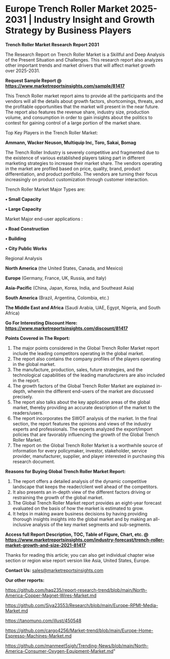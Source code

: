 # Europe Trench Roller Market 2025-2031 | Industry Insight and Growth Strategy by Business Players

<strong>Trench Roller Market Research Report 2031</strong>

The Research Report on Trench Roller Market is a Skillful and Deep Analysis of the Present Situation and Challenges. This research report also analyzes other important trends and market drivers that will affect market growth over 2025-2031.

<strong>Request Sample Report @ <a href=https://www.marketreportsinsights.com/sample/81417>https://www.marketreportsinsights.com/sample/81417</a></strong>

This Trench Roller market report aims to provide all the participants and the vendors will all the details about growth factors, shortcomings, threats, and the profitable opportunities that the market will present in the near future. The report also features the revenue share, industry size, production volume, and consumption in order to gain insights about the politics to contest for gaining control of a large portion of the market share.

Top Key Players in the Trench Roller Market:

<strong>Ammann, Wacker Neuson, Multiquip Inc, Toro, Sakai, Bomag</strong>

The Trench Roller Industry is severely competitive and fragmented due to the existence of various established players taking part in different marketing strategies to increase their market share. The vendors operating in the market are profiled based on price, quality, brand, product differentiation, and product portfolio. The vendors are turning their focus increasingly on product customization through customer interaction.

Trench Roller Market Major Types are:

<strong>• Small Capacity

• Large Capacity</strong>

Market Major end-user applications :

<strong>• Road Construction

• Building

• City Public Works</strong>

Regional Analysis

</u><strong><b>North America</b></strong> (the United States, Canada, and Mexico)

<strong><b>Europe </b></strong>(Germany, France, UK, Russia, and Italy)

<strong><b>Asia-Pacific</b></strong> (China, Japan, Korea, India, and Southeast Asia)

<strong><b>South America</b></strong> (Brazil, Argentina, Colombia, etc.)

<strong><b>The Middle East and Africa</b></strong> (Saudi Arabia, UAE, Egypt, Nigeria, and South Africa)

<strong>Go For Interesting Discount Here: <a href=https://www.marketreportsinsights.com/discount/81417>https://www.marketreportsinsights.com/discount/81417</a></strong>

<strong>Points Covered in The Report:</strong>
<ol>
  <li>The major points considered in the Global Trench Roller Market report include the leading competitors operating in the global market.</li>
  <li>The report also contains the company profiles of the players operating in the global market.</li>
  <li>The manufacture, production, sales, future strategies, and the technological capabilities of the leading manufacturers are also included in the report.</li>
  <li>The growth factors of the Global Trench Roller Market are explained in-depth, wherein the different end-users of the market are discussed precisely.</li>
  <li>The report also talks about the key application areas of the global market, thereby providing an accurate description of the market to the readers/users.</li>
  <li>The report incorporates the SWOT analysis of the market. In the final section, the report features the opinions and views of the industry experts and professionals. The experts analyzed the export/import policies that are favorably influencing the growth of the Global Trench Roller Market.</li>
  <li>The report on the Global Trench Roller Market is a worthwhile source of information for every policymaker, investor, stakeholder, service provider, manufacturer, supplier, and player interested in purchasing this research document.</li>
</ol>
<strong>Reasons for Buying Global Trench Roller Market Report:</strong>

<ol>
  <li>The report offers a detailed analysis of the dynamic competitive landscape that keeps the reader/client well ahead of the competitors.</li>
  <li>It also presents an in-depth view of the different factors driving or restraining the growth of the global market.</li>
  <li>The Global Trench Roller Market report provides an eight-year forecast evaluated on the basis of how the market is estimated to grow.</li>
  <li>It helps in making aware business decisions by having providing thorough insights insights into the global market and by making an all-inclusive analysis of the key market segments and sub-segments.</li>
</ol>
<strong>Access full Report Description, TOC, Table of Figure, Chart, etc. @ <a href=https://www.marketreportsinsights.com/industry-forecast/trench-roller-market-growth-and-size-2021-81417>https://www.marketreportsinsights.com/industry-forecast/trench-roller-market-growth-and-size-2021-81417</a></strong>


Thanks for reading this article; you can also get individual chapter wise section or region wise report version like Asia, United States, Europe.

<strong>Contact Us:</strong>
sales@marketreportsinsights.com

<strong>Our other reports:</strong>

<a href=https://github.com/haq235/report-research-trend/blob/main/North-America-Copper-Magnet-Wires-Market.md>https://github.com/haq235/report-research-trend/blob/main/North-America-Copper-Magnet-Wires-Market.md</a>

<a href=https://github.com/Siya23553/Research/blob/main/Europe-RPMI-Media-Market.md>https://github.com/Siya23553/Research/blob/main/Europe-RPMI-Media-Market.md</a>

<a href=https://tanomuno.com/illust/450548>https://tanomuno.com/illust/450548</a>

<a href=https://github.com/cargo4256/Market-trend/blob/main/Europe-Home-Espresso-Machines-Market.md>https://github.com/cargo4256/Market-trend/blob/main/Europe-Home-Espresso-Machines-Market.md</a>

<a href=https://github.com/manmeet5sigh/Trending-News/blob/main/North-America-Consumer-Oxygen-Equipment-Market.md>https://github.com/manmeet5sigh/Trending-News/blob/main/North-America-Consumer-Oxygen-Equipment-Market.md</a>"
